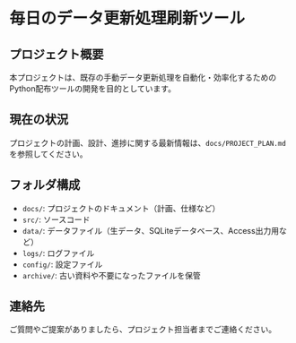 # 毎日のデータ更新処理刷新ツール

## プロジェクト概要
本プロジェクトは、既存の手動データ更新処理を自動化・効率化するためのPython配布ツールの開発を目的としています。

## 現在の状況
プロジェクトの計画、設計、進捗に関する最新情報は、`docs/PROJECT_PLAN.md` を参照してください。

## フォルダ構成
- `docs/`: プロジェクトのドキュメント（計画、仕様など）
- `src/`: ソースコード
- `data/`: データファイル（生データ、SQLiteデータベース、Access出力用など）
- `logs/`: ログファイル
- `config/`: 設定ファイル
- `archive/`: 古い資料や不要になったファイルを保管

## 連絡先
ご質問やご提案がありましたら、プロジェクト担当者までご連絡ください。